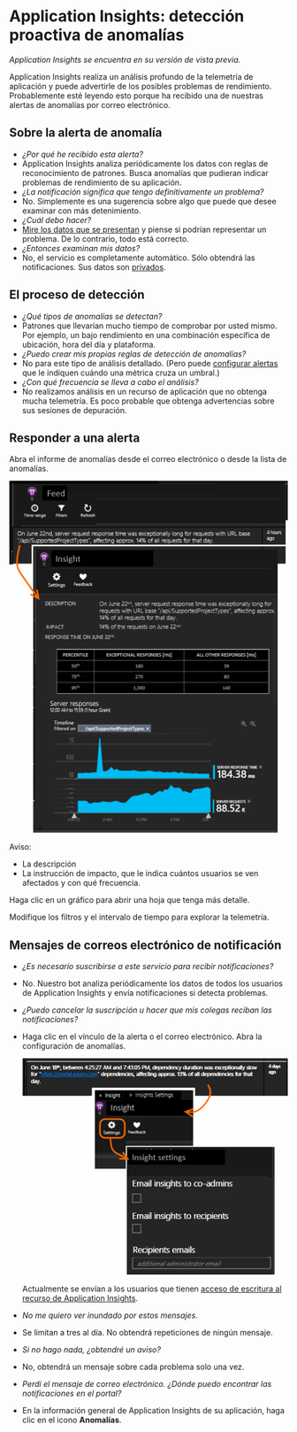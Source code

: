 <properties 
	pageTitle="Application Insights: detección proactiva de anomalías" 
	description="Application Insights realiza un análisis profundo de la telemetría de aplicación y le advierte de los posibles problemas." 
	services="application-insights" 
    documentationCenter="windows"
	authors="alancameronwills" 
	manager="ronmart"/>

<tags 
	ms.service="application-insights" 
	ms.workload="tbd" 
	ms.tgt_pltfrm="ibiza" 
	ms.devlang="na" 
	ms.topic="article" 
	ms.date="08/18/2015" 
	ms.author="awills"/>

#  Application Insights: detección proactiva de anomalías

*Application Insights se encuentra en su versión de vista previa.*


Application Insights realiza un análisis profundo de la telemetría de aplicación y puede advertirle de los posibles problemas de rendimiento. Probablemente esté leyendo esto porque ha recibido una de nuestras alertas de anomalías por correo electrónico.

## Sobre la alerta de anomalía

* *¿Por qué he recibido esta alerta?*
 * Application Insights analiza periódicamente los datos con reglas de reconocimiento de patrones. Busca anomalías que pudieran indicar problemas de rendimiento de su aplicación.
* *¿La notificación significa que tengo definitivamente un problema?*
 * No. Simplemente es una sugerencia sobre algo que puede que desee examinar con más detenimiento. 
* *¿Cuál debo hacer?*
 * [Mire los datos que se presentan](#responding-to-an-alert) y piense si podrían representar un problema. De lo contrario, todo está correcto.
* *¿Entonces examinan mis datos?*
 * No, el servicio es completamente automático. Sólo obtendrá las notificaciones. Sus datos son [privados](app-insights-data-retention-privacy.md).


## El proceso de detección

* *¿Qué tipos de anomalías se detectan?*
 * Patrones que llevarían mucho tiempo de comprobar por usted mismo. Por ejemplo, un bajo rendimiento en una combinación específica de ubicación, hora del día y plataforma.
* *¿Puedo crear mis propias reglas de detección de anomalías?*
 * No para este tipo de análisis detallado. (Pero puede [configurar alertas](app-insights-alerts.md) que le indiquen cuándo una métrica cruza un umbral.)
* *¿Con qué frecuencia se lleva a cabo el análisis?*
 * No realizamos análisis en un recurso de aplicación que no obtenga mucha telemetría. Es poco probable que obtenga advertencias sobre sus sesiones de depuración.


## Responder a una alerta

Abra el informe de anomalías desde el correo electrónico o desde la lista de anomalías.

![](./media/app-insights-anomaly/02.png)

Aviso:

* La descripción
* La instrucción de impacto, que le indica cuántos usuarios se ven afectados y con qué frecuencia.

Haga clic en un gráfico para abrir una hoja que tenga más detalle.

Modifique los filtros y el intervalo de tiempo para explorar la telemetría.




## Mensajes de correos electrónico de notificación

* *¿Es necesario suscribirse a este servicio para recibir notificaciones?*
 * No. Nuestro bot analiza periódicamente los datos de todos los usuarios de Application Insights y envía notificaciones si detecta problemas.
* *¿Puedo cancelar la suscripción u hacer que mis colegas reciban las notificaciones?*
 * Haga clic en el vínculo de la alerta o el correo electrónico. Abra la configuración de anomalías.
 
    ![](./media/app-insights-anomaly/01.png)

    Actualmente se envían a los usuarios que tienen [acceso de escritura al recurso de Application Insights](app-insights-resources-roles-access-control.md).
* *No me quiero ver inundado por estos mensajes*.
 * Se limitan a tres al día. No obtendrá repeticiones de ningún mensaje.
* *Si no hago nada, ¿obtendré un aviso?*
 * No, obtendrá un mensaje sobre cada problema solo una vez.
* *Perdí el mensaje de correo electrónico. ¿Dónde puedo encontrar las notificaciones en el portal?*
 * En la información general de Application Insights de su aplicación, haga clic en el icono **Anomalías**. 






 

<!---HONumber=Oct15_HO3-->